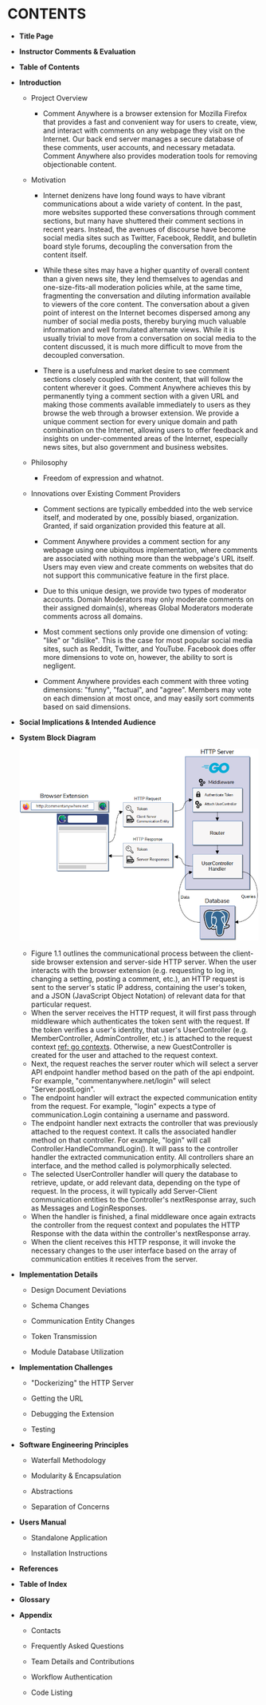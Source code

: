 # CONTENTS

- **Title Page**

- **Instructor Comments & Evaluation**

- **Table of Contents**

- **Introduction**
  
  - Project Overview
    
    - Comment Anywhere is a browser extension for Mozilla Firefox that provides a fast and convenient way for users to create, view, and interact with comments on any webpage they visit on the Internet. Our back end server manages a secure database of these comments, user accounts, and necessary metadata. Comment Anywhere also provides moderation tools for removing objectionable content.
  
  - Motivation
    
    - Internet denizens have long found ways to have vibrant communications about a wide variety of content. In the past, more websites supported these conversations through comment sections, but many have shuttered their comment sections in recent years. Instead, the avenues of discourse have become social media sites such as Twitter, Facebook, Reddit, and bulletin board style forums, decoupling the conversation from the content itself.
    
    - While these sites may have a higher quantity of overall content than a given news site, they lend themselves to agendas and one-size-fits-all moderation policies while, at the same time, fragmenting the conversation and diluting information available to viewers of the core content. The conversation about a given point of interest on the Internet becomes dispersed among any number of social media posts, thereby burying much valuable information and well formulated alternate views. While it is usually trivial to move from a conversation on social media to the content discussed, it is much more difficult to move from the decoupled conversation.
    
    - There is a usefulness and market desire to see comment sections closely coupled with the content, that will follow the content wherever it goes. Comment Anywhere achieves this by permanently tying a comment section with a given URL and making those comments available immediately to users as they browse the web through a browser extension. We provide a unique comment section for every unique domain and path combination on the Internet, allowing users to offer feedback and insights on under-commented areas of the Internet, especially news sites, but also government and business websites.
  
  - Philosophy
    
    - Freedom of expression and whatnot.
  
  - Innovations over Existing Comment Providers
    
    - Comment sections are typically embedded into the web service itself, and moderated by one, possibly biased, organization. Granted, if said organization provided this feature at all.
    
    - Comment Anywhere provides a comment section for any webpage using one ubiquitous implementation, where comments are associated with nothing more than the webpage's URL itself. Users may even view and create comments on websites that do not support this communicative feature in the first place.
    
    - Due to this unique design, we provide two types of moderator accounts. Domain Moderators may only moderate comments on their assigned domain(s), whereas Global Moderators moderate comments across all domains.
    
    - Most comment sections only provide one dimension of voting: "like" or "dislike". This is the case for most popular social media sites, such as Reddit, Twitter, and YouTube. Facebook does offer more dimensions to vote on, however, the ability to sort is negligent.
    
    - Comment Anywhere provides each comment with three voting dimensions: "funny", "factual", and "agree". Members may vote on each dimension at most once, and may easily sort comments based on said dimensions.

- **Social Implications & Intended Audience**

- **System Block Diagram**
  
  ![Figure 1.1](./graphics/Project-Block-Diagram.png)
  
  - Figure 1.1 outlines the communicational process between the client-side browser extension and server-side HTTP server. When the user interacts with the browser extension (e.g. requesting to log in, changing a setting, posting a comment, etc.), an HTTP request is sent to the server's static IP address, containing the user's token, and a JSON (JavaScript Object Notation) of relevant data for that particular request.
  - When the server receives the HTTP request, it will first pass through middleware which authenticates the token sent with the request. If the token verifies a user's identity, that user's UserController (e.g. MemberController, AdminController, etc.) is attached to the request context [ref: go contexts](). Otherwise, a new GuestController is created for the user and attached to the request context.
  - Next, the request reaches the server router which will select a server API endpoint handler method based on the path of the api endpoint. For example, "commentanywhere.net/login" will select "Server.postLogin".
  - The endpoint handler will extract the expected communication entity from the request. For example, "login" expects a type of communication.Login containing a username and password. 
  - The endpoint handler next extracts the controller that was previously attached to the request context. It calls the associated handler method on that controller. For example, "login" will call Controller.HandleCommandLogin(). It will pass to the controller handler the extracted communication entity. All controllers share an interface, and the method called is polymorphically selected.
  - The selected UserController handler will query the database to retrieve, update, or add relevant data, depending on the type of request. In the process, it will typically add Server-Client communication entities to the Controller's nextResponse array, such as Messages and LoginResponses.
  - When the handler is finished, a final middleware once again extracts the controller from the request context and populates the HTTP Response with the data within the controller's nextResponse array. 
  - When the client receives this HTTP response, it will invoke the necessary changes to the user interface based on the array of communication entities it receives from the server. 

- **Implementation Details**
  
  - Design Document Deviations
  
  - Schema Changes
  
  - Communication Entity Changes
  
  - Token Transmission
  
  - Module Database Utilization

- **Implementation Challenges**
  
  - "Dockerizing" the HTTP Server
  
  - Getting the URL
  
  - Debugging the Extension
  
  - Testing

- **Software Engineering Principles**
  
  - Waterfall Methodology
  
  - Modularity & Encapsulation
  
  - Abstractions
  
  - Separation of Concerns

- **Users Manual**
  
  - Standalone Application
  
  - Installation Instructions

- **References**

- **Table of Index**

- **Glossary**

- **Appendix**
  
  - Contacts
  
  - Frequently Asked Questions
  
  - Team Details and Contributions
  
  - Workflow Authentication
  
  - Code Listing
